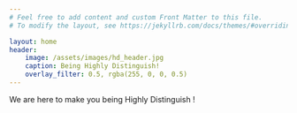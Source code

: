 ```yaml
---
# Feel free to add content and custom Front Matter to this file.
# To modify the layout, see https://jekyllrb.com/docs/themes/#overriding-theme-defaults

layout: home
header:
    image: /assets/images/hd_header.jpg
    caption: Being Highly Distinguish!
    overlay_filter: 0.5, rgba(255, 0, 0, 0.5)
---
```

We are here to make you being Highly Distinguish !